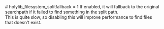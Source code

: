 <type name="holylib_filesystem_splitfallback" category="" is="convar">
	<summary>
		# holylib_filesystem_splitfallback = 1
		If enabled, it will fallback to the original searchpath if it failed to find something in the split path.<br>
		This is quite slow, so disabling this will improve performance to find files that doesn't exist.<br>
	</summary>
</type>